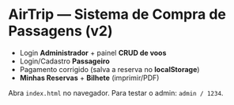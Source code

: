 # AirTrip — Sistema de Compra de Passagens (v2)
- Login **Administrador** + painel **CRUD de voos**
- Login/Cadastro **Passageiro**
- Pagamento corrigido (salva a reserva no **localStorage**)
- **Minhas Reservas** + **Bilhete** (imprimir/PDF)

Abra `index.html` no navegador. Para testar o admin: `admin / 1234`.
